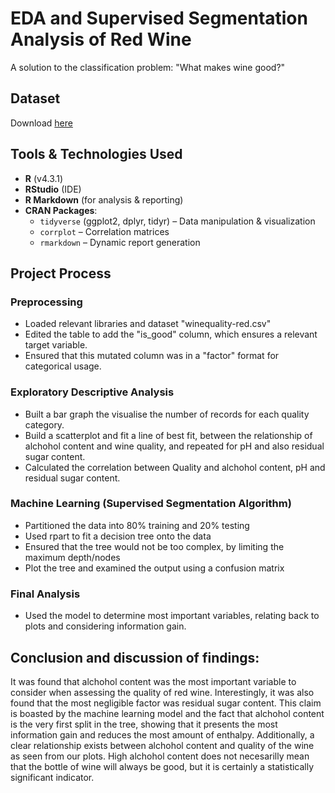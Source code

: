 # EDA and Supervised Segmentation Analysis of Red Wine
A solution to the classification problem: "What makes wine good?"

## Dataset
Download [here](https://www.openml.org/search?type=data&sort=runs&id=40691&status=active)

 ## Tools & Technologies Used
- **R** (v4.3.1)  
- **RStudio** (IDE)  
- **R Markdown** (for analysis & reporting)  
- **CRAN Packages**:
  - `tidyverse` (ggplot2, dplyr, tidyr) – Data manipulation & visualization  
  - `corrplot` – Correlation matrices  
  - `rmarkdown` – Dynamic report generation  

## Project Process

### Preprocessing
- Loaded relevant libraries and dataset "winequality-red.csv"
- Edited the table to add the "is_good" column, which ensures a relevant target variable.
- Ensured that this mutated column was in a "factor" format for categorical usage.

### Exploratory Descriptive Analysis

- Built a bar graph the visualise the number of records for each quality category.
- Build a scatterplot and fit a line of best fit, between the relationship of alchohol content and wine quality, and repeated for pH and also residual sugar content.
- Calculated the correlation between Quality and alchohol content, pH and residual sugar content.

### Machine Learning (Supervised Segmentation Algorithm)

- Partitioned the data into 80% training and 20% testing
- Used rpart to fit a decision tree onto the data
- Ensured that the tree would not be too complex, by limiting the maximum depth/nodes
- Plot the tree and examined the output using a confusion matrix

### Final Analysis

- Used the model to determine most important variables, relating back to plots and considering information gain.

## Conclusion and discussion of findings:

It was found that alchohol content was the most important variable to consider when assessing the quality of red wine. Interestingly, it was also found that the most negligible factor was residual sugar content. This claim is boasted by the machine learning model and the fact that alchohol content is the very first split in the tree, showing that it presents the most information gain and reduces the most amount of enthalpy. Additionally, a clear relationship exists between alchohol content and quality of the wine as seen from our plots. High alchohol content does not necesarilly mean that the bottle of wine will always be good, but it is certainly a statistically significant indicator.
